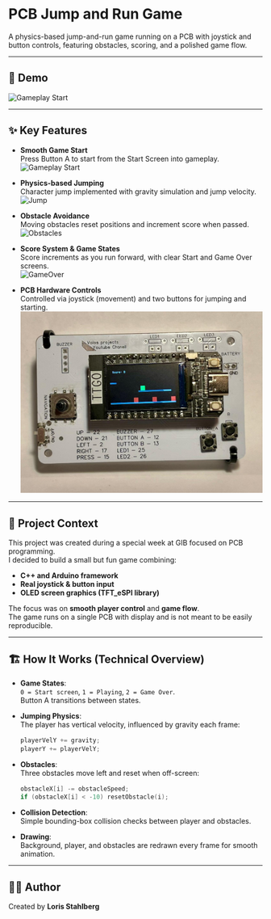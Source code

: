 # PCB Jump and Run Game
A physics-based jump-and-run game running on a PCB with joystick and button controls, featuring obstacles, scoring, and a polished game flow.

---

## 🎥 Demo
![Gameplay Start](assets/demo.gif)

---

## ✨ Key Features
- **Smooth Game Start**  
  Press Button A to start from the Start Screen into gameplay.  
  ![Gameplay Start](assets/gameplay_start.gif)

- **Physics-based Jumping**  
  Character jump implemented with gravity simulation and jump velocity.  
  ![Jump](assets/jump.gif)

- **Obstacle Avoidance**  
  Moving obstacles reset positions and increment score when passed.  
  ![Obstacles](assets/obstacles.gif)

- **Score System & Game States**  
  Score increments as you run forward, with clear Start and Game Over screens.  
  ![GameOver](assets/gameover.gif)

- **PCB Hardware Controls**  
  Controlled via joystick (movement) and two buttons for jumping and starting.  
  ![Hardware](assets/hardware.jpg)

---

## 🧠 Project Context
This project was created during a special week at GIB focused on PCB programming.  
I decided to build a small but fun game combining:
- **C++ and Arduino framework**  
- **Real joystick & button input**  
- **OLED screen graphics (TFT_eSPI library)**  

The focus was on **smooth player control** and **game flow**.  
The game runs on a single PCB with display and is not meant to be easily reproducible.

---

## 🏗 How It Works (Technical Overview)
- **Game States**:  
  `0 = Start screen`, `1 = Playing`, `2 = Game Over`.  
  Button A transitions between states.
  
- **Jumping Physics**:  
  The player has vertical velocity, influenced by gravity each frame:
  ```cpp
  playerVelY += gravity;
  playerY += playerVelY;
  ```

- **Obstacles**:  
  Three obstacles move left and reset when off-screen:
  ```cpp
  obstacleX[i] -= obstacleSpeed;
  if (obstacleX[i] < -10) resetObstacle(i);
  ```

- **Collision Detection**:  
  Simple bounding-box collision checks between player and obstacles.
  
- **Drawing**:  
  Background, player, and obstacles are redrawn every frame for smooth animation.

---

## 👨‍💻 Author
Created by **Loris Stahlberg**  
<!-- Portfolio: [your-portfolio-link](https://your-portfolio-link.com) -->
